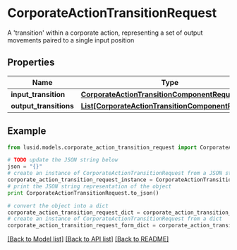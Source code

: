 # CorporateActionTransitionRequest

A 'transition' within a corporate action, representing a set of output movements paired to a single input position

## Properties
Name | Type | Description | Notes
------------ | ------------- | ------------- | -------------
**input_transition** | [**CorporateActionTransitionComponentRequest**](CorporateActionTransitionComponentRequest.md) |  | [optional] 
**output_transitions** | [**List[CorporateActionTransitionComponentRequest]**](CorporateActionTransitionComponentRequest.md) |  | [optional] 

## Example

```python
from lusid.models.corporate_action_transition_request import CorporateActionTransitionRequest

# TODO update the JSON string below
json = "{}"
# create an instance of CorporateActionTransitionRequest from a JSON string
corporate_action_transition_request_instance = CorporateActionTransitionRequest.from_json(json)
# print the JSON string representation of the object
print CorporateActionTransitionRequest.to_json()

# convert the object into a dict
corporate_action_transition_request_dict = corporate_action_transition_request_instance.to_dict()
# create an instance of CorporateActionTransitionRequest from a dict
corporate_action_transition_request_form_dict = corporate_action_transition_request.from_dict(corporate_action_transition_request_dict)
```
[[Back to Model list]](../README.md#documentation-for-models) [[Back to API list]](../README.md#documentation-for-api-endpoints) [[Back to README]](../README.md)


